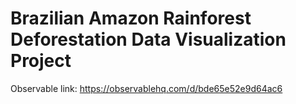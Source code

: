 # Brazilian Amazon Rainforest Deforestation Data Visualization Project

Observable link:
https://observablehq.com/d/bde65e52e9d64ac6
